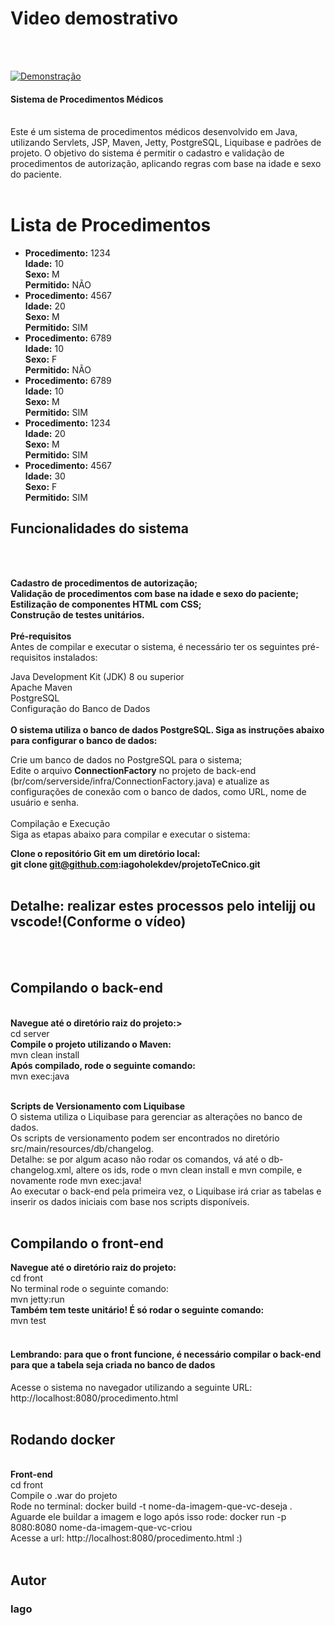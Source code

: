 <h1>Video demostrativo</h1><br><br>


[![Demonstração](https://logos-world.net/wp-content/uploads/2022/07/Java-Logo.png)](https://youtu.be/VMWUjTRUU-A)



<h4>Sistema de Procedimentos Médicos</h4><br>
Este é um sistema de procedimentos médicos desenvolvido em Java, utilizando Servlets, JSP, Maven, Jetty, PostgreSQL, Liquibase e padrões de projeto. O objetivo do sistema é permitir o cadastro e validação de procedimentos de autorização, aplicando regras com base na idade e sexo do paciente.<br><br>

 <h1>Lista de Procedimentos</h1>
    <ul>
        <li>
            <strong>Procedimento:</strong> 1234<br>
            <strong>Idade:</strong> 10<br>
            <strong>Sexo:</strong> M<br>
            <strong>Permitido:</strong> NÃO
        </li>
        <li>
            <strong>Procedimento:</strong> 4567<br>
            <strong>Idade:</strong> 20<br>
            <strong>Sexo:</strong> M<br>
            <strong>Permitido:</strong> SIM
        </li>
        <li>
            <strong>Procedimento:</strong> 6789<br>
            <strong>Idade:</strong> 10<br>
            <strong>Sexo:</strong> F<br>
            <strong>Permitido:</strong> NÃO
        </li>
        <li>
            <strong>Procedimento:</strong> 6789<br>
            <strong>Idade:</strong> 10<br>
            <strong>Sexo:</strong> M<br>
            <strong>Permitido:</strong> SIM
        </li>
        <li>
            <strong>Procedimento:</strong> 1234<br>
            <strong>Idade:</strong> 20<br>
            <strong>Sexo:</strong> M<br>
            <strong>Permitido:</strong> SIM
        </li>
        <li>
            <strong>Procedimento:</strong> 4567<br>
            <strong>Idade:</strong> 30<br>
            <strong>Sexo:</strong> F<br>
            <strong>Permitido:</strong> SIM
        </li>
    </ul>


<h2>Funcionalidades do sistema</h2><br><br>

<b>Cadastro de procedimentos de autorização;</b><br>
<b>Validação de procedimentos com base na idade e sexo do paciente;</b><br>
<b>Estilização de componentes HTML com CSS;</b><br>
<b>Construção de testes unitários.</b><br>
<br>
<b>Pré-requisitos</b><br>
Antes de compilar e executar o sistema, é necessário ter os seguintes pré-requisitos instalados:<br>

Java Development Kit (JDK) 8 ou superior<br>
Apache Maven<br>
PostgreSQL<br>
Configuração do Banco de Dados<br><br>
<b>O sistema utiliza o banco de dados PostgreSQL. Siga as instruções abaixo para configurar o banco de dados:<br></b>

Crie um banco de dados no PostgreSQL para o sistema;<br>
Edite o arquivo <b>ConnectionFactory</b> no projeto de back-end (br/com/serverside/infra/ConnectionFactory.java) e atualize as configurações de conexão com o banco de dados, como URL, nome de usuário e senha.<br><br>
Compilação e Execução<br> 
Siga as etapas abaixo para compilar e executar o sistema:

<b>Clone o repositório Git em um diretório local:</b><br>
<b>git clone git@github.com:iagoholekdev/projetoTeCnico.git</b><br><br>
<h2>Detalhe: realizar estes processos pelo intelijj ou vscode!(Conforme o vídeo)</h2><br><br>
<h2>Compilando o back-end</h2><br>
<b>Navegue até o diretório raiz do projeto:></b><br>
cd server<br>
<b>Compile o projeto utilizando o Maven:</b><br>
mvn clean install<br>
<b>Após compilado, rode o seguinte comando:</b></br>
mvn exec:java</br></br>

<b>Scripts de Versionamento com Liquibase</b><br>
O sistema utiliza o Liquibase para gerenciar as alterações no banco de dados.<br>
Os scripts de versionamento podem ser encontrados no diretório src/main/resources/db/changelog. <br>
Detalhe: se por algum acaso não rodar os comandos, vá até o db-changelog.xml, altere os ids, rode o mvn clean install e mvn compile, e novamente rode mvn exec:java!<br>
Ao executar o back-end pela primeira vez, o Liquibase irá criar as tabelas e inserir os dados iniciais com base nos scripts disponíveis.<br><br>


<h2>Compilando o front-end</h2>
<b>Navegue até o diretório raiz do projeto:</b><br>
cd front<br>
No terminal rode o seguinte comando: <br>
mvn jetty:run<br>
<b>Também tem teste unitário! É só rodar o seguinte comando:<br></b>
mvn test<br><br>
<h4>Lembrando: para que o front funcione, é necessário compilar o back-end para que a tabela seja criada no banco de dados</h4>
Acesse o sistema no navegador utilizando a seguinte URL: http://localhost:8080/procedimento.html<br><br>


<h2>Rodando docker</h2><br>
<b>Front-end</b><br>
cd front<br>
Compile o .war do projeto<br>
Rode no terminal: docker build -t nome-da-imagem-que-vc-deseja .<br>
Aguarde ele buildar a imagem e logo após isso rode: docker run -p 8080:8080 nome-da-imagem-que-vc-criou<br>
Acesse a url: http://localhost:8080/procedimento.html :)<br><br>



<h2>Autor</h2>
<h3>Iago</h3>
